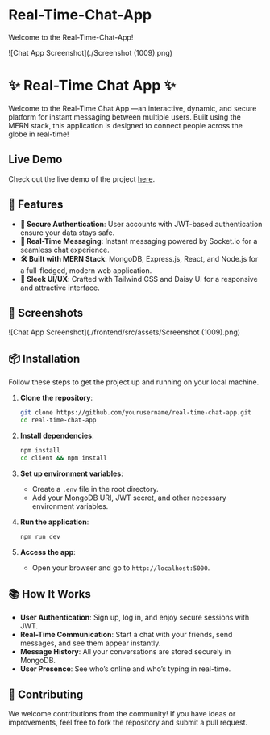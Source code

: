 # Real-Time-Chat-App

Welcome to the Real-Time-Chat-App!

![Chat App Screenshot](./Screenshot (1009).png)

# ✨ Real-Time Chat App ✨

Welcome to the Real-Time Chat App —an interactive, dynamic, and secure platform for instant messaging between multiple users.
Built using the MERN stack, this application is designed to connect people across the globe in real-time!

## Live Demo

Check out the live demo of the project [here](https://real-chat-bu5l.onrender.com/login).



## 🚀 Features

- **🔐 Secure Authentication**: User accounts with JWT-based authentication ensure your data stays safe.
- **💬 Real-Time Messaging**: Instant messaging powered by Socket.io for a seamless chat experience.
- **🛠️ Built with MERN Stack**: MongoDB, Express.js, React, and Node.js for a full-fledged, modern web application.
- **🎨 Sleek UI/UX**: Crafted with Tailwind CSS and Daisy UI for a responsive and attractive interface.


## 📸 Screenshots

![Chat App Screenshot](./frontend/src/assets/Screenshot (1009).png)


## 📦 Installation

Follow these steps to get the project up and running on your local machine.

1. **Clone the repository**:
    ```bash
    git clone https://github.com/yourusername/real-time-chat-app.git
    cd real-time-chat-app
    ```

2. **Install dependencies**:
    ```bash
    npm install
    cd client && npm install
    ```

3. **Set up environment variables**:
    - Create a `.env` file in the root directory.
    - Add your MongoDB URI, JWT secret, and other necessary environment variables.

4. **Run the application**:
    ```bash
    npm run dev
    ```

5. **Access the app**:
   - Open your browser and go to `http://localhost:5000`.

## 📚 How It Works

- **User Authentication**: Sign up, log in, and enjoy secure sessions with JWT.
- **Real-Time Communication**: Start a chat with your friends, send messages, and see them appear instantly.
- **Message History**: All your conversations are stored securely in MongoDB.
- **User Presence**: See who’s online and who’s typing in real-time.

## 🤝 Contributing

We welcome contributions from the community! If you have ideas or improvements, feel free to fork the repository and submit a pull request.




